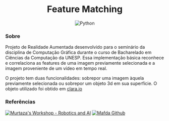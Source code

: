 <h1 align="center">Feature Matching</h1>
<p align="center"><img src="https://img.shields.io/badge/python-3670A0?style=for-the-badge&logo=python&logoColor=ffdd54" alt="Python" /></p>

<h3>Sobre</h3>
<p>Projeto de Realidade Aumentada desenvolvido para o seminário da disciplina de Computação Gráfica durante o curso de Bacharelado em Ciências da Computação da UNESP. Essa implementação básica reconhece e correlaciona as features de uma imagem previamente selecionada e a imagem proveniente de um vídeo em tempo real.</p>
<p>O projeto tem duas funcionalidades: sobrepor uma imagem àquela previamente selecionada ou sobrepor um objeto 3d em sua superfície. O objeto utilizado foi obtido em <a href="https://clara.io/scenes">clara.io</a></p>

<h3>Referências</h3>
<p><a href="https://www.youtube.com/c/MurtazasWorkshopRoboticsandAI"><img src="https://img.shields.io/badge/YouTube-FF0000?style=for-the-badge&logo=youtube&logoColor=white" alt="Murtaza's Workshop - Robotics and AI" /></a> <a href="https://github.com/mafda/augmented_reality_101"><img src="https://img.shields.io/badge/github-%23121011.svg?style=for-the-badge&logo=github&logoColor=white" alt="Mafda Github" /></a></p>
